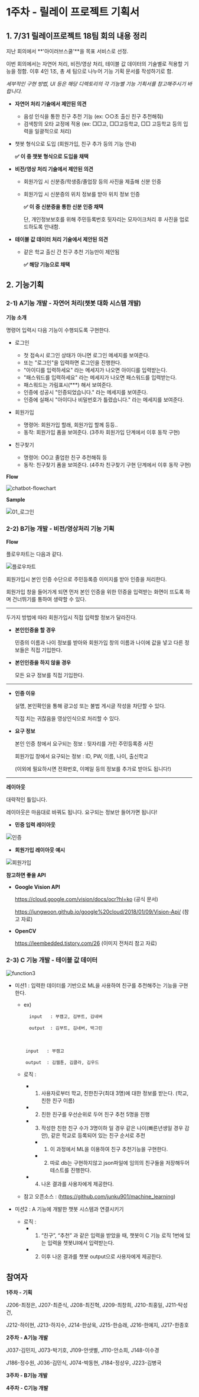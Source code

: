 # 1주차 - 릴레이 프로젝트 기획서



## 1. 7/31 릴레이프로젝트 18팀 회의 내용 정리

지난 회의에서 **'아이러브스쿨'**을 목표 서비스로 선정.

이번 회의에서는 자연어 처리, 비전/영상 처리, 테이블 값 데이터의 기술별로 적용할 기능을 정함. 이후 4인 1조, 총 세 팀으로 나누어 기능 기획 문서를 작성하기로 함.

*세부적인 구현 방법, UI 등은 해당 디렉토리의 각 기능별 기능 기획서를 참고해주시기 바랍니다.*



* **자연어 처리 기술에서 제안된 의견**
    
    * 음성 인식을 통한 친구 추천 기능 (ex: ○○초 출신 친구 추천해줘)
    * 검색창의 오타 교정에 적용 (ex: □□고, □□고등학교, □□ 고등학교 등의 입력을 일괄적으로 처리)
* 챗봇 형식으로 도입 (회원가입, 친구 추가 등의 기능 안내)
    
    **✅ 이 중 챗봇 형식으로 도입을 채택**
    
*  **비전/영상 처리 기술에서 제안된 의견**

    * 회원가입 시 신분증/학생증/졸업장 등의 사진을 제출해 신분 인증
    * 회원가입 시 신분증의 위치 정보를 받아 위치 정보 인증

        **✅ 이 중 신분증을 통한 신분 인증 채택**

        단, 개인정보보호를 위해 주민등록번호 뒷자리는 모자이크처리 후 사진을 업로드하도록 안내함.

*  **테이블 값 데이터 처리 기술에서 제안된 의견**

    * 같은 학교 출신 간 친구 추천 기능만이 제안됨

        **✅ 해당 기능으로 채택**



## 2. 기능기획

### 2-1) A기능 개발 - 자연어 처리(챗봇 대화 시스템 개발)

**기능 소개**

명령어 입력시 다음 기능이 수행되도록 구현한다.

* 로그인 

  * 첫 접속시 로그인 상태가 아니면 로그인 메세지를 보여준다.
  * 또는 "로그인"을 입력하면 로그인을 진행한다.
  * "아이디를 입력하세요" 라는 메세지가 나오면 아이디를 입력받는다.
  * "패스워드를 입력하세요" 라는 메세지가 나오면 패스워드를 입력받는다.
  * 패스워드는 가림표시(***) 해서 보여준다.
  * 인증에 성공시 "인증되었습니다." 라는 메세지를 보여준다.
  * 인증에 실패시 "아이디나 비밀번호가 틀렸습니다." 라는 메세지를 보여준다.

* 회원가입

  * 명령어: 회원가입 할래, 회원가입 할께 등등..
  * 동작: 회원가입 폼을 보여준다. (3주차 회원가입 단계에서 이후 동작 구현)

* 친구찾기

  * 명령어: OO고 졸업한 친구 추천해줘 등
  * 동작: 친구찾기 폼을 보여준다. (4주차 친구찾기 구현 단계에서 이후 동작 구현)




**Flow**

![chatbot-flowchart](README.assets/chatbot-flowchart.png)



**Sample**

![01_로그인](README.assets/01_로그인.png)



### 2-2) B기능 개발 - 비전/영상처리 기능 기획

**Flow**

플로우차트는 다음과 같다.

![플로우차트](https://user-images.githubusercontent.com/59721541/89021844-21752a00-d35c-11ea-987c-d13dd58c5da8.png)

회원가입시 본인 인증 수단으로 주민등록증 이미지를 받아 인증을 처리한다. 

회원가입 창을 들어가게 되면 먼저 본인 인증을 위한 민증을 입력받는 화면이 뜨도록 하며 건너뛰기를 통하여 생략할 수 있다. 

---

두가지 방법에 따라 회원가입시 직접 입력할 정보가 달라진다. 

* **본인인증을 할 경우**

  민증의 이름과 나이 정보를 받아와 회원가입 창의 이름과 나이에 값을 넣고 다른 정보들은 직접 기입한다.

* **본인인증을 하지 않을 경우** 

  모든 요구 정보를 직접 기입한다.

---

* **인증 이유**

  실명, 본인확인을 통해 광고성 또는 불법 게시글 작성을 차단할 수 있다. 

  직접 치는 귀찮음을 영상인식으로 처리할 수 있다.

* **요구 정보**

  본인 인증 창에서 요구되는 정보 : 뒷자리를 가린 주민등록증 사진

  회원가입 창에서 요구되는 정보 : ID, PW, 이름, 나이, 출신학교 

  (이외에 필요하시면 전화번호, 이메일 등의 정보를 추가로 받아도 됩니다!)

---

**레이아웃**

대략적인 틀입니다.

레이아웃은 마음대로 바꿔도 됩니다. 요구되는 정보만 들어가면 됩니다!

* **민증 입력 레이아웃**

![인증](https://user-images.githubusercontent.com/59721541/89020121-5c299300-d359-11ea-9c3f-ead2dce0a591.png)

* **회원가입 레이아웃 예시**

![회원가입](https://user-images.githubusercontent.com/59721541/89020126-5df35680-d359-11ea-984d-a65ff81566db.png)



**참고하면 좋을 API**

* **Google Vision API**

  https://cloud.google.com/vision/docs/ocr?hl=ko (공식 문서)

  https://jungwoon.github.io/google%20cloud/2018/01/09/Vision-Api/ (참고 자료)

* **OpenCV**

  https://leembedded.tistory.com/26 (이미지 전처리 참고 자료)





### 2-3) C 기능 개발 - 테이블 값 데이터


![function3](https://user-images.githubusercontent.com/4801524/89020829-8891df00-d35a-11ea-9faf-be07dd6732b4.png)


  * 미션1 : 입력한 데이터를 기반으로 ML을 사용하여 친구를 추천해주는 기능을 구현한다.

    * ex) 	


            input 	: 부캠고, 김부트, 김네버   
            
            output 	: 김부트, 김네버, 박그린


    ​        

            input  	: 부캠고
          
            output	: 김웹툰, 김클라, 김우드

    * 로직 :

      * 1. 사용자로부터 학교, 친한친구(최대 3명)에 대한 정보를 받는다. (학교, 친한 친구 이름)

      * 2. 친한 친구를 우선순위로 두어 친구 추천 5명을 진행

      * 3. 작성한 친한 친구 수가 3명이하 일 경우 같은 나이(빠른년생일 경우 감안), 같은 학교로 등록되어 있는 친구 순서로 추천

         * 1. 이 과정에서 ML을 이용하여 친구 추천기능을 구현한다. 
         * 2. 따로 db는 구현하지않고 json파일에 임의의 친구들을 저장해두어 테스트를 진행한다.

      * 4. 나온 결과를 사용자에게 제공한다. 

    * 참고 오픈소스 : (https://github.com/junku901/machine_learning)

  * 미션2 : A 기능에 개발한 챗봇 시스템과 연결시키기

    * 로직 :
      * 1. “친구”, “추천” 과 같은 입력을 받았을 때, 챗봇이 C 기능 로직 1번에 있는 입력을 챗봇UI에서 입력받는다.
      * 2. 이후 나온 결과를 챗봇 output으로 사용자에게 제공한다.



## 참여자

**1주차 - 기획**

J206-최정은, J207-최준식, J208-최진혁, J209-최창희, J210-최홍일, J211-탁성건,

J212-하이현, J213-하지수, J214-한상욱, J215-한승래, J216-한예지, J217-한종호



**2주차 - A기능 개발**

J037-김민지, J073-박기호, J109-안샛별, J110-안소희, J148-이수경

J186-정수원, J036-김민식, J074-박동현, J184-정상우, J223-김병국

**3주차 - B기능 개발**

**4주차 - C기능 개발**
